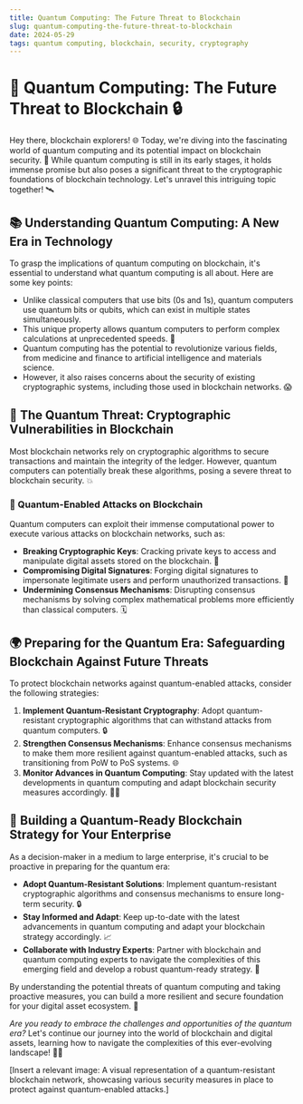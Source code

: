 ```yaml
---
title: Quantum Computing: The Future Threat to Blockchain
slug: quantum-computing-the-future-threat-to-blockchain
date: 2024-05-29
tags: quantum computing, blockchain, security, cryptography
---
```


# 🚀 Quantum Computing: The Future Threat to Blockchain 🔒

Hey there, blockchain explorers! 🌐 Today, we're diving into the fascinating world of quantum computing and its potential impact on blockchain security. 🤯 While quantum computing is still in its early stages, it holds immense promise but also poses a significant threat to the cryptographic foundations of blockchain technology. Let's unravel this intriguing topic together! 🛰️

## 📚 Understanding Quantum Computing: A New Era in Technology

To grasp the implications of quantum computing on blockchain, it's essential to understand what quantum computing is all about. Here are some key points:

- Unlike classical computers that use bits (0s and 1s), quantum computers use quantum bits or qubits, which can exist in multiple states simultaneously.
- This unique property allows quantum computers to perform complex calculations at unprecedented speeds. 🚀
- Quantum computing has the potential to revolutionize various fields, from medicine and finance to artificial intelligence and materials science.
- However, it also raises concerns about the security of existing cryptographic systems, including those used in blockchain networks. 😱

## 🔑 The Quantum Threat: Cryptographic Vulnerabilities in Blockchain

Most blockchain networks rely on cryptographic algorithms to secure transactions and maintain the integrity of the ledger. However, quantum computers can potentially break these algorithms, posing a severe threat to blockchain security. 💥

### 🔎 Quantum-Enabled Attacks on Blockchain

Quantum computers can exploit their immense computational power to execute various attacks on blockchain networks, such as:

- **Breaking Cryptographic Keys**: Cracking private keys to access and manipulate digital assets stored on the blockchain. 🔑
- **Compromising Digital Signatures**: Forging digital signatures to impersonate legitimate users and perform unauthorized transactions. 📝
- **Undermining Consensus Mechanisms**: Disrupting consensus mechanisms by solving complex mathematical problems more efficiently than classical computers. 🗓️

## 🌍 Preparing for the Quantum Era: Safeguarding Blockchain Against Future Threats

To protect blockchain networks against quantum-enabled attacks, consider the following strategies:

1. **Implement Quantum-Resistant Cryptography**: Adopt quantum-resistant cryptographic algorithms that can withstand attacks from quantum computers. 🔒
2. **Strengthen Consensus Mechanisms**: Enhance consensus mechanisms to make them more resilient against quantum-enabled attacks, such as transitioning from PoW to PoS systems. 🌐
3. **Monitor Advances in Quantum Computing**: Stay updated with the latest developments in quantum computing and adapt blockchain security measures accordingly. 🕵️‍♂️

## 🏢 Building a Quantum-Ready Blockchain Strategy for Your Enterprise

As a decision-maker in a medium to large enterprise, it's crucial to be proactive in preparing for the quantum era:

- **Adopt Quantum-Resistant Solutions**: Implement quantum-resistant cryptographic algorithms and consensus mechanisms to ensure long-term security. 🔒
- **Stay Informed and Adapt**: Keep up-to-date with the latest advancements in quantum computing and adapt your blockchain strategy accordingly. 📈
- **Collaborate with Industry Experts**: Partner with blockchain and quantum computing experts to navigate the complexities of this emerging field and develop a robust quantum-ready strategy. 🤝

By understanding the potential threats of quantum computing and taking proactive measures, you can build a more resilient and secure foundation for your digital asset ecosystem. 💪

*Are you ready to embrace the challenges and opportunities of the quantum era?* Let's continue our journey into the world of blockchain and digital assets, learning how to navigate the complexities of this ever-evolving landscape! 🚀✨

[Insert a relevant image: A visual representation of a quantum-resistant blockchain network, showcasing various security measures in place to protect against quantum-enabled attacks.]